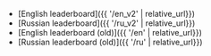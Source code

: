 * [English leaderboard]({{ '/en_v2' | relative_url}})
* [Russian leaderboard]({{ '/ru_v2' | relative_url}})
* [English leaderboard (old)]({{ '/en' | relative_url}})
* [Russian leaderboard (old)]({{ '/ru' | relative_url}})
